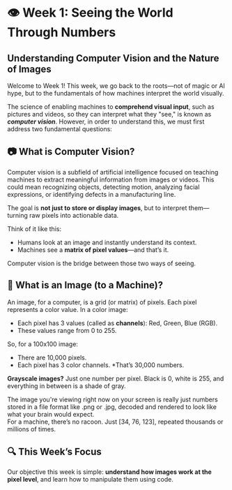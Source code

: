 # 👁️ Week 1: Seeing the World Through Numbers
## Understanding Computer Vision and the Nature of Images
Welcome to Week 1! This week, we go back to the roots—not of magic or AI hype, but to the fundamentals of how machines interpret the world visually.

The science of enabling machines to **comprehend visual input**, such as pictures and videos, so they can interpret what they "see," is known as ***computer vision***. However, in order to understand this, we must first address two fundamental questions:
## 📷 What is Computer Vision?
Computer vision is a subfield of artificial intelligence focused on teaching machines to extract meaningful information from images or videos. This could mean recognizing objects, detecting motion, analyzing facial expressions, or identifying defects in a manufacturing line.  

The goal is **not just to store or display images**, but to interpret them—turning raw pixels into actionable data.

Think of it like this:
* Humans look at an image and instantly understand its context.
* Machines see a **matrix of pixel values**—and that’s it.

Computer vision is the bridge between those two ways of seeing.
## 🧮 What is an Image (to a Machine)?
An image, for a computer, is a grid (or matrix) of pixels. Each pixel represents a color value. In a color image:
* Each pixel has 3 values (called as **channels**): Red, Green, Blue (RGB).
* These values range from 0 to 255.

So, for a 100x100 image:
* There are 10,000 pixels.
* Each pixel has 3 color channels.
*That’s 30,000 numbers.

**Grayscale images?** Just one number per pixel. Black is 0, white is 255, and everything in between is a shade of gray.

The image you're viewing right now on your screen is really just numbers stored in a file format like .png or .jpg, decoded and rendered to look like what your brain would expect.  
For a machine, there’s no racoon. Just [34, 76, 123], repeated thousands or millions of times.
## 🔍 This Week’s Focus
Our objective this week is simple: **understand how images work at the pixel level**, and learn how to manipulate them using code.
